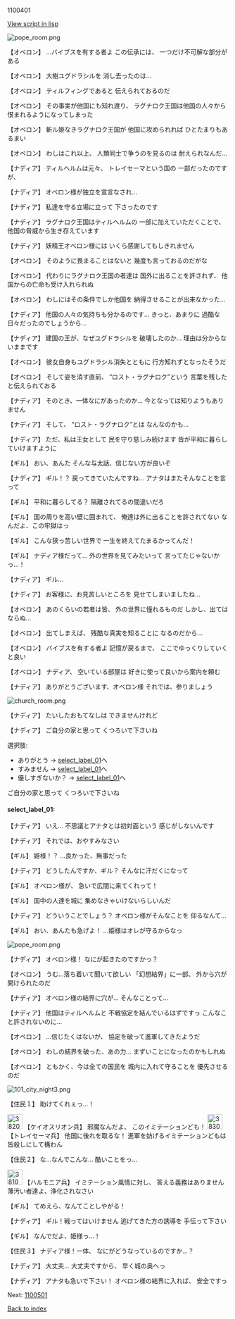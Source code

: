1100401

[View script in lisp](../scripts/1100401.txt)

![pope_room.png](../images/backgrounds/pope_room.png)

【オベロン】
…バイブスを有する者よ
この伝承には、
一つだけ不可解な部分がある

【オベロン】
大樹ユグドラシルを
消し去ったのは…

【オベロン】
ティルフィングであると
伝えられておるのだ

【オベロン】
その事実が他国にも知れ渡り、
ラグナロク王国は他国の人々から
恨まれるようになってしまった

【オベロン】
斬ル姫なきラグナロク王国が
他国に攻められれば
ひとたまりもあるまい

【オベロン】
わしはこれ以上、
人類同士で争うのを見るのは
耐えられなんだ…

【ナディア】
ティルヘルムは元々、
トレイセーマという国の
一部だったのですが、

【ナディア】
オベロン様が独立を宣言なされ…

【ナディア】
私達を守る立場に立って
下さったのです

【ナディア】
ラグナロク王国はティルヘルムの
一部に加えていただくことで、
他国の脅威から生き存えています

【ナディア】
妖精王オベロン様には
いくら感謝してもしきれません

【オベロン】
そのように畏まることはないと
幾度も言っておるのだがな

【オベロン】
代わりにラグナロク王国の者達は
国外に出ることを許されず、
他国からの亡命も受け入れられぬ

【オベロン】
わしにはその条件でしか他国を
納得させることが出来なかった…

【ナディア】
他国の人々の気持ちも分かるのです…
きっと、あまりに
過酷な日々だったのでしょうから…

【ナディア】
建国の王が、なぜユグドラシルを
破壊したのか…
理由は分からないままです

【オベロン】
彼女自身もユグドラシル消失とともに
行方知れずとなったそうだ

【オベロン】
そして姿を消す直前、
 “ロスト・ラグナロク”という
言葉を残したと伝えられておる

【ナディア】
そのとき、一体なにがあったのか…
今となっては知りようもありません

【ナディア】
そして、
“ロスト・ラグナロク”とは
なんなのかも…

【ナディア】
ただ、私は王女として
民を守り慈しみ続けます
皆が平和に暮らしていけますように

【ギル】
おい、あんた
そんな与太話、信じない方が良いぞ

【ナディア】
ギル！？
戻ってきていたんですね…
アナタはまたそんなことを言って

【ギル】
平和に暮らしてる？
隔離されてるの間違いだろ

【ギル】
国の周りを高い壁に囲まれて、
俺達は外に出ることを許されてない
なんだよ、この牢獄はっ

【ギル】
こんな狭っ苦しい世界で
一生を終えてたまるかってんだ！

【ギル】
ナディア様だって…
外の世界を見てみたいって
言ってたじゃないかっ…！

【ナディア】
ギル…

【ナディア】
お客様に、お見苦しいところを
見せてしまいましたね…

【オベロン】
あのくらいの若者は皆、
外の世界に憧れるものだ
しかし、出てはならぬ…

【オベロン】
出てしまえば、
残酷な真実を知ることに
なるのだから…

【オベロン】
バイブスを有する者よ
記憶が戻るまで、
ここでゆっくりしていくと良い

【オベロン】
ナディア、
空いている部屋は
好きに使って良いから案内を頼む

【ナディア】
ありがとうございます、オベロン様
それでは、参りましょう

![church_room.png](../images/backgrounds/church_room.png)

【ナディア】
たいしたおもてなしは
できませんけれど

【ナディア】
ご自分の家と思って
くつろいで下さいね

選択肢:
- ありがとう → [select_label_01](#select_label_01)へ
- すみません → [select_label_01](#select_label_01)へ
- 優しすぎないか？ → [select_label_01](#select_label_01)へ

ご自分の家と思って
くつろいで下さいね

#### select_label_01:

【ナディア】
いえ…
不思議とアナタとは初対面という
感じがしないんです

【ナディア】
それでは、おやすみなさい

【ギル】
姫様！？
…良かった、無事だった

【ナディア】
どうしたんですか、ギル？
そんなに汗だくになって

【ギル】
オベロン様が、
急いで広間に来てくれって！

【ギル】
国中の人達を城に
集めなきゃいけないらしいんだ

【ナディア】
どういうことでしょう？
オベロン様がそんなことを
仰るなんて…

【ギル】
おい、あんたも急げよ！
…姫様はオレが守るからなっ

![pope_room.png](../images/backgrounds/pope_room.png)

【ナディア】
オベロン様！
なにが起きたのですかっ？

【オベロン】
うむ…落ち着いて聞いて欲しい
「幻想結界」に一部、
外から穴が開けられたのだ

【ナディア】
オベロン様の結界に穴が…
そんなことって…

【ナディア】
他国はティルヘルムと
不戦協定を結んでいるはずですっ
こんなこと許されないのに…

【オベロン】
…信じたくはないが、
協定を破って進軍してきたようだ

【オベロン】
わしの結界を破った、あの力…
まずいことになったのかもしれぬ

【オベロン】
ともかく、今は全ての国民を
城内に入れて守ることを
優先させるのだ

![101_city_night3.png](../images/backgrounds/101_city_night3.png)

【住民１】
助けてくれぇっ…！

<img src="../images/units/3820001.png" alt="3820001.png" height="34"/>
【ケイオスリオン兵】
邪魔なんだよ、
このイミテーションども！

<img src="../images/units/3830001.png" alt="3830001.png" height="34"/>
【トレイセーマ兵】
他国に後れを取るな！
進軍を妨げるイミテーションどもは
皆殺しにして構わん

【住民２】
な…なんでこんな…
酷いことをっ…

<img src="../images/units/3810001.png" alt="3810001.png" height="34"/>
【ハルモニア兵】
イミテーション風情に対し、
答える義務はありません
薄汚い者達よ、浄化されなさい

【ギル】
てめえら、なんてことしやがる！

【ナディア】
ギル！戦ってはいけません
逃げてきた方の誘導を
手伝って下さい

【ギル】
なんでだよ、姫様っ…！

【住民３】
ナディア様！一体、
なにがどうなっているのですか…？

【ナディア】
大丈夫…
大丈夫ですから、
早く城の奥へっ

【ナディア】
アナタも急いで下さい！
オベロン様の結界に入れば、
安全ですっ

Next: [1100501](1100501.md)

[Back to index](index.md)
